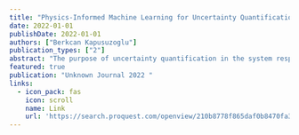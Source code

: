 ```yaml
---
title: "Physics-Informed Machine Learning for Uncertainty Quantification and Optimization"
date: 2022-01-01
publishDate: 2022-01-01
authors: ["Berkcan Kapusuzoglu"]
publication_types: ["2"]
abstract: "The purpose of uncertainty quantification in the system response prediction is to support decision-making under uncertainty. For complex engineering systems, recent efforts have focused on using computational models for optimizing the process parameters and analyzing the response of an engineering system for a variety of input realizations, since conducting experiments to directly measure the true response for many input realizations is often not affordable. The use of physics-based or ML models instead of experiments would be more economical than using an experiment-based trial-and-error approach in exploring a wide range of process parameter settings and their effects on the product quality. However, for complex phenomena, physics-based models can be computationally expensive and affected by model errors. Therefore, this research investigates the combination of physics-based models and …"
featured: true
publication: "Unknown Journal 2022 "
links:
  - icon_pack: fas
    icon: scroll
    name: Link
    url: 'https://search.proquest.com/openview/210b8778f865daf0b8470fa3a14ca363/1?pq-origsite=gscholar&cbl=18750&diss=y'
---
```

